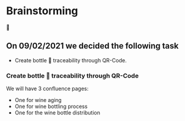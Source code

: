 # Brainstorming
:mechanical_arm:

## On 09/02/2021 we decided the following task

- Create bottle :champagne: traceability through QR-Code.

### Create bottle :champagne: traceability through QR-Code
We will have 3 confluence pages:
- One for wine aging
- One for wine bottling process
- One for the wine bottle distribution
